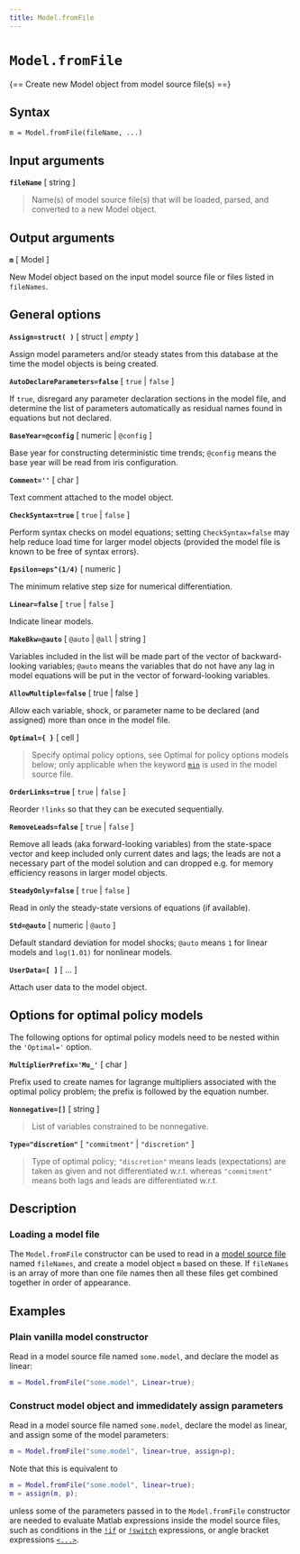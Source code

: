 ```yaml
---
title: Model.fromFile
---
```


# `Model.fromFile`

{== Create new Model object from model source file(s) ==}


## Syntax

    m = Model.fromFile(fileName, ...)


## Input arguments


__`fileName`__ [ string ]
>
> Name(s) of model source file(s) that will be loaded, parsed, and
> converted to a new Model object.
> 

## Output arguments


__`m`__ [ Model ]
>
New Model object based on the input model source file or files listed in
`fileNames`.


## General options


__`Assign=struct( )`__ [ struct | *empty* ]
>
Assign model parameters and/or steady states from this database at the
time the model objects is being created.


__`AutoDeclareParameters=false`__ [ `true` | `false` ]
>
If `true`, disregard any parameter declaration sections in the model file,
and determine the list of parameters automatically as residual names found
in equations but not declared.


__`BaseYear=@config`__ [ numeric | `@config` ]
>
Base year for constructing deterministic time trends; `@config` means the
base year will be read from iris configuration.


__`Comment=''`__ [ char ]
>
Text comment attached to the model object.


__`CheckSyntax=true`__ [ `true` | `false` ]
>
Perform syntax checks on model equations; setting `CheckSyntax=false` may
help reduce load time for larger model objects (provided the model file
is known to be free of syntax errors).


__`Epsilon=eps^(1/4)`__ [ numeric ]
>
The minimum relative step size for numerical differentiation.


__`Linear=false`__ [ `true` | `false` ]
>
Indicate linear models.


__`MakeBkw=@auto`__ [ `@auto` | `@all` | string ]
>
Variables included in the list will be made part of the vector of
backward-looking variables; `@auto` means the variables that do not have
any lag in model equations will be put in the vector of forward-looking
variables.


__`AllowMultiple=false`__ [ true | false ]
>
Allow each variable, shock, or parameter name to be declared (and
assigned) more than once in the model file.


__`Optimal={ }`__ [ cell ]
>
> Specify optimal policy options, see Optimal for policy options models
> below; only applicable when the keyword [`min`](../slang/min.md) is used
> in the model source file.
> 

__`OrderLinks=true`__ [ `true` | `false` ]
>
Reorder `!links` so that they can be executed sequentially.


__`RemoveLeads=false`__ [ `true` | `false` ]
>
Remove all leads (aka forward-looking variables) from the state-space
vector and keep included only current dates and lags; the leads are not a
necessary part of the model solution and can dropped e.g. for memory
efficiency reasons in larger model objects.


__`SteadyOnly=false`__ [ `true` | `false` ]
>
Read in only the steady-state versions of equations (if available).


__`Std=@auto`__ [ numeric | `@auto` ]
>
Default standard deviation for model shocks; `@auto` means `1` for linear
models and `log(1.01)` for nonlinear models.


__`UserData=[ ]`__ [ ... ]
>
Attach user data to the model object.


## Options for optimal policy models


The following options for optimal policy models need to be
nested within the `'Optimal='` option.


__`MultiplierPrefix='Mu_'`__ [ char ]
>
Prefix used to create names for lagrange multipliers associated with the
optimal policy problem; the prefix is followed by the equation number.


__`Nonnegative=[]`__ [ string ]
>
> List of variables constrained to be nonnegative.
> 

__`Type="discretion"`__ [ `"commitment"` | `"discretion"` ]
>
> Type of optimal policy; `"discretion"` means leads (expectations) are
> taken as given and not differentiated w.r.t. whereas `"commitment"` means
> both lags and leads are differentiated w.r.t.
> 

## Description

### Loading a model file

The `Model.fromFile` constructor can be used to read in a
[model source file](../slang/index.md) named `fileNames`, and create a
model object `m` based on these. If `fileNames` is an array of more than
one file names then all these files get combined together in order of
appearance.


## Examples

### Plain vanilla model constructor


Read in a model source file named `some.model`, and declare the model as
linear:

```matlab 
m = Model.fromFile("some.model", Linear=true);
```


### Construct model object and immedidately assign parameters


Read in a model source file named `some.model`, declare the model as linear,
and assign some of the model parameters:

```matlab
m = Model.fromFile("some.model", linear=true, assign=p);
```

Note that this is equivalent to

```matlab
m = Model.fromFile("some.model", linear=true);
m = assign(m, p);
```

unless some of the parameters passed in to the `Model.fromFile` constructor
are needed to evaluate Matlab expressions inside the model source files,
such as conditions in the [`!if`](../slang/!if.md) or
[`!switch`](../slang/!switch.md) expressions, or angle bracket expressions
[`<...>`](../slang/interp.md).



